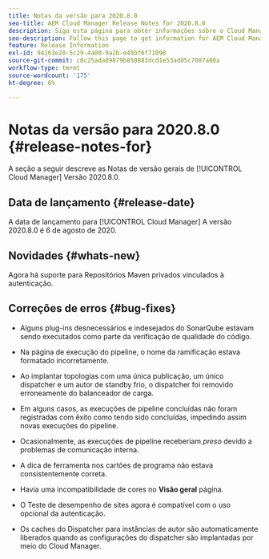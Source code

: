 ```yaml
---
title: Notas da versão para 2020.8.0
seo-title: AEM Cloud Manager Release Notes for 2020.8.0
description: Siga esta página para obter informações sobre o Cloud Manager Versão 2020.8.0
seo-description: Follow this page to get information for AEM Cloud Manager Release 2020.8.0
feature: Release Information
exl-id: 94163e28-5c29-4a00-9a2b-e45bf6f71098
source-git-commit: c0c25ada09879b850883dcd1e53ad05c7087a80a
workflow-type: tm+mt
source-wordcount: '175'
ht-degree: 6%

---
```


# Notas da versão para 2020.8.0 {#release-notes-for}

A seção a seguir descreve as Notas de versão gerais de [!UICONTROL Cloud Manager] Versão 2020.8.0.

## Data de lançamento {#release-date}

A data de lançamento para [!UICONTROL Cloud Manager] A versão 2020.8.0 é 6 de agosto de 2020.

## Novidades {#whats-new}

Agora há suporte para Repositórios Maven privados vinculados à autenticação.

## Correções de erros {#bug-fixes}

* Alguns plug-ins desnecessários e indesejados do SonarQube estavam sendo executados como parte da verificação de qualidade do código.

* Na página de execução do pipeline, o nome da ramificação estava formatado incorretamente.

* Ao implantar topologias com uma única publicação, um único dispatcher e um autor de standby frio, o dispatcher foi removido erroneamente do balanceador de carga.

* Em alguns casos, as execuções de pipeline concluídas não foram registradas com êxito como tendo sido concluídas, impedindo assim novas execuções do pipeline.

* Ocasionalmente, as execuções de pipeline receberiam *preso* devido a problemas de comunicação interna.

* A dica de ferramenta nos cartões de programa não estava consistentemente correta.

* Havia uma incompatibilidade de cores no **Visão geral** página.

* O Teste de desempenho de sites agora é compatível com o uso opcional da autenticação.

* Os caches do Dispatcher para instâncias de autor são automaticamente liberados quando as configurações do dispatcher são implantadas por meio do Cloud Manager.
